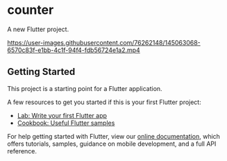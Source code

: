 # counter
A new Flutter project.<br/>



https://user-images.githubusercontent.com/76262148/145063068-6570c83f-e1bb-4c1f-94f4-fdb56724e1a2.mp4




## Getting Started

This project is a starting point for a Flutter application.

A few resources to get you started if this is your first Flutter project:

- [Lab: Write your first Flutter app](https://flutter.dev/docs/get-started/codelab)
- [Cookbook: Useful Flutter samples](https://flutter.dev/docs/cookbook)

For help getting started with Flutter, view our
[online documentation](https://flutter.dev/docs), which offers tutorials,
samples, guidance on mobile development, and a full API reference.
